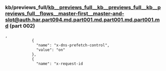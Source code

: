 ### kb/previews_full/kb__previews_full__kb__previews_full__kb__previews_full__flows__master-first__master-and-slot@auth.har.part094.md.part001.md.part001.md.part001.md (part 002)

```md
,
            {
              "name": "x-dns-prefetch-control",
              "value": "on"
            },
            {
              "name": "x-request-id
```

```
